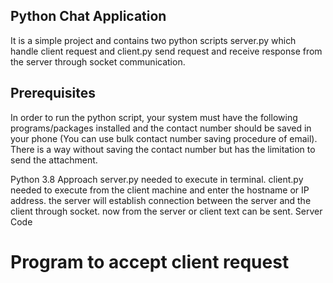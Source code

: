 ## Python Chat Application
It is a simple project and contains two python scripts server.py which handle client request and client.py send request and receive response from the server through socket communication.

## Prerequisites
In order to run the python script, your system must have the following programs/packages installed and the contact number should be saved in your phone (You can use bulk contact number saving procedure of email). There is a way without saving the contact number but has the limitation to send the attachment.

Python 3.8
Approach
server.py needed to execute in terminal.
client.py needed to execute from the client machine and enter the hostname or IP address.
the server will establish connection between the server and the client through socket.
now from the server or client text can be sent.
Server Code
# Program to accept client request
